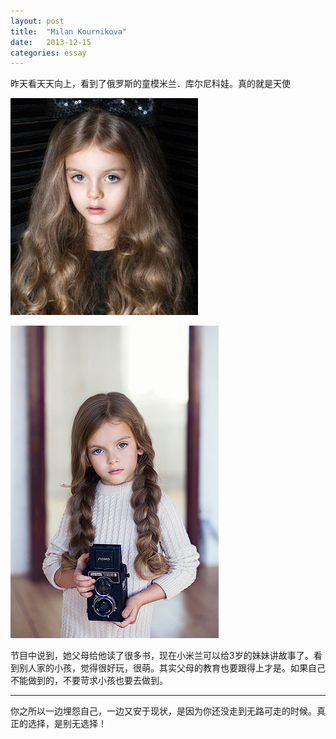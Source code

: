 ```yaml
---
layout: post
title:  "Milan Kournikova"
date:   2013-12-15
categories: essay
---
```


昨天看天天向上，看到了俄罗斯的童模米兰．库尔尼科娃。真的就是天使

![milan1](/images/2013-12-15-milan.jpg)

![milan2](/images/2013-12-15-milan2.jpg)

节目中说到，她父母给他读了很多书，现在小米兰可以给3岁的妹妹讲故事了。看到别人家的小孩，觉得很好玩，很萌。其实父母的教育也要跟得上才是。如果自己不能做到的，不要苛求小孩也要去做到。

-----
 你之所以一边埋怨自己，一边又安于现状，是因为你还没走到无路可走的时候。真正的选择，是别无选择！
